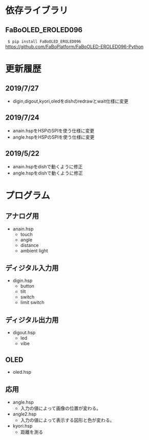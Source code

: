 # 依存ライブラリ

## FaBoOLED_EROLED096
` $ pip install FaBoOLED_EROLED096`  
https://github.com/FaBoPlatform/FaBoOLED-EROLED096-Python

# 更新履歴
## 2019/7/27
- digin,digout,kyori,oledをdishのredrawとwait仕様に変更

## 2019/7/24
- anain.hspをHSPのSPIを使う仕様に変更
- angle.hspをHSPのSPIを使う仕様に変更

## 2019/5/22
- anain.hspをdishで動くように修正
- angle.hspをdishで動くように修正

# プログラム  
## アナログ用 
- anain.hsp  
    - touch  
    - angle  
    - distance  
    - ambient light

## ディジタル入力用
- digin.hsp  
    - button  
    - tilt  
    - switch 
    - limit switch  

## ディジタル出力用
- digout.hsp  
    - led  
    - vibe 

## OLED
- oled.hsp

## 応用
- angle.hsp
    - 入力の値によって画像の位置が変わる。
- angle2.hsp
    - 入力の値によって表示する図形と色が変わる。  
- kyori.hsp
    - 距離を測る